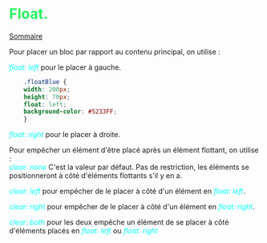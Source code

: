 
# <span style="color:#26f260;">**Float.**</span>

[Sommaire](./00-Sommaire.md)

Pour placer un bloc par rapport au contenu principal, on utilise :

<span style="color:#00fffb;">*float: left*</span> pour le placer à gauche.

```css
    .floatBlue {
    width: 200px;
    height: 70px;
    float: left;
    background-color: #5233FF;
    }
```

<span style="color:#00fffb;">*float: right*</span> pour le placer à droite.<br>

Pour empêcher un élément d'être placé après un élément flottant, on utilise :<br>
<span style="color:#00fffb;">*clear: none*</span> C'est la valeur par défaut. Pas de restriction, les éléments se positionneront à côté d'éléments flottants s'il y en a.

<span style="color:#00fffb;">*clear: left*</span> pour empêcher de le placer à côté d'un élément en <span style="color:#00fffb;">*float: left*</span>.

<span style="color:#00fffb;">*clear: right*</span> pour empêcher de le placer à côté d'un élément en <span style="color:#00fffb;">*float: right*</span>.

<span style="color:#00fffb;">*clear: both*</span> pour les deux empêche un élément de se placer à côté d'éléments placés en <span style="color:#00fffb;">*float: left*</span> ou <span style="color:#00fffb;">*float: right*</span>
